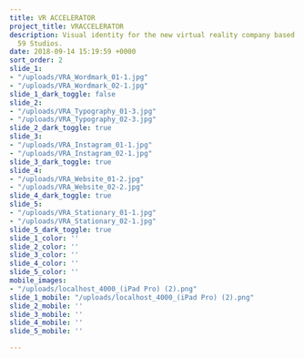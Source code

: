 ```yaml
---
title: VR ACCELERATOR
project_title: VRACCELERATOR
description: Visual identity for the new virtual reality company based out of Pier
  59 Studios.
date: 2018-09-14 15:19:59 +0000
sort_order: 2
slide_1:
- "/uploads/VRA_Wordmark_01-1.jpg"
- "/uploads/VRA_Wordmark_02-1.jpg"
slide_1_dark_toggle: false
slide_2:
- "/uploads/VRA_Typography_01-3.jpg"
- "/uploads/VRA_Typography_02-3.jpg"
slide_2_dark_toggle: true
slide_3:
- "/uploads/VRA_Instagram_01-1.jpg"
- "/uploads/VRA_Instagram_02-1.jpg"
slide_3_dark_toggle: true
slide_4:
- "/uploads/VRA_Website_01-2.jpg"
- "/uploads/VRA_Website_02-2.jpg"
slide_4_dark_toggle: true
slide_5:
- "/uploads/VRA_Stationary_01-1.jpg"
- "/uploads/VRA_Stationary_02-1.jpg"
slide_5_dark_toggle: true
slide_1_color: ''
slide_2_color: ''
slide_3_color: ''
slide_4_color: ''
slide_5_color: ''
mobile_images:
- "/uploads/localhost_4000_(iPad Pro) (2).png"
slide_1_mobile: "/uploads/localhost_4000_(iPad Pro) (2).png"
slide_2_mobile: ''
slide_3_mobile: ''
slide_4_mobile: ''
slide_5_mobile: ''

---
```

